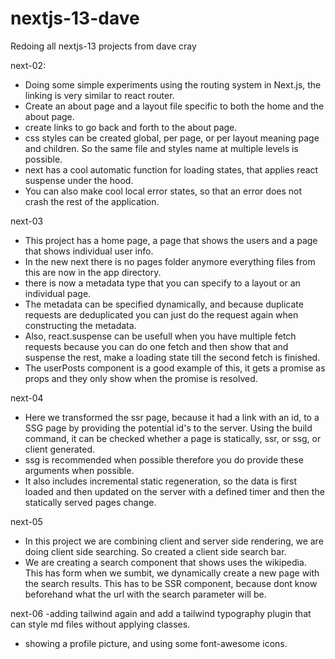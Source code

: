 # nextjs-13-dave

Redoing all nextjs-13 projects from dave cray

next-02:

- Doing some simple experiments using the routing system in Next.js,
  the linking is very similar to react router.
- Create an about page and a layout file specific to both the home and the about page.
- create links to go back and forth to the about page.
- css styles can be created global, per page, or per layout meaning page and children. So the same file and styles name at multiple levels is possible.
- next has a cool automatic function for loading states, that applies react suspense under the hood.
- You can also make cool local error states, so that an error does not crash the rest of the application.

next-03

- This project has a home page, a page that shows the users and a page that shows individual user info.
- In the new next there is no pages folder anymore everything files from this are now in the app directory.
- there is now a metadata type that you can specify to a layout or an individual page.
- The metadata can be specified dynamically, and because duplicate requests are deduplicated you can just do the request again when constructing the metadata.
- Also, react.suspense can be usefull when you have multiple fetch requests because you can do one fetch and then show that and suspense the rest, make a loading state till the second fetch is finished.
- The userPosts component is a good example of this, it gets a promise as props and they only show when the promise is resolved.

next-04

- Here we transformed the ssr page, because it had a link with an id, to a SSG page by providing the potential id's to the server. Using the build command, it can be checked whether a page is statically, ssr, or ssg, or client generated.
- ssg is recommended when possible therefore you do provide these arguments when possible.
- It also includes incremental static regeneration, so the data is first loaded and then updated on the server with a defined timer and then the statically served pages change.

next-05

- In this project we are combining client and server side rendering, we are doing client side searching. So created a client side search bar.
- We are creating a search component that shows uses the wikipedia. This has form when we sumbit, we dynamically create a new page with the search results.
  This has to be SSR component, because dont know beforehand what the url with the search parameter will be.

next-06
-adding tailwind again and add a tailwind typography plugin that can style md files without applying classes.

- showing a profile picture, and using some font-awesome icons.
